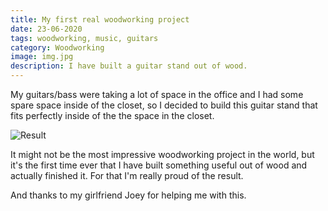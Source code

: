 ```yaml
---
title: My first real woodworking project
date: 23-06-2020
tags: woodworking, music, guitars
category: Woodworking
image: img.jpg
description: I have built a guitar stand out of wood.
---
```


My guitars/bass were taking a lot of space in the office and I had some spare space inside of the closet, so I decided to build this guitar stand that fits perfectly inside of the the space in the closet.

![Result](/contents/posts/23-06-2020-guitar-stand/img.jpg)

It might not be the most impressive woodworking project in the world, but it's the first time ever that I have built something useful out of wood and actually finished it. For that I'm really proud of the result.

And thanks to my girlfriend Joey for helping me with this.
